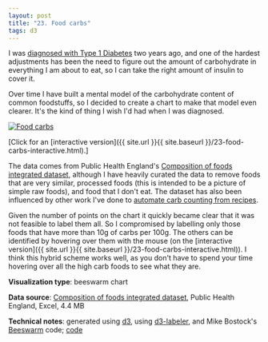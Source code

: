 ```yaml
---
layout: post
title: "23. Food carbs"
tags: d3
---
```


I was [diagnosed with Type 1 Diabetes](http://tom-e-white.com/2018/04/type-1-diabetes.html) two years ago, and one of the hardest adjustments has been the need to figure out the amount of carbohydrate in everything I am about to eat, so I can take the right amount of insulin to cover it.

Over time I have built a mental model of the carbohydrate content of common foodstuffs, so I decided to create a chart to make that model even clearer. It's the kind of thing I wish I'd had when I was diagnosed.

<a href="{{ site.url }}{{ site.baseurl }}/23-food-carbs-interactive.html"><img src="{{ site.url }}{{ site.baseurl }}/assets/img/23-food-carbs.svg" alt="Food carbs"/></a>

[Click for an [interactive version]({{ site.url }}{{ site.baseurl }}/23-food-carbs-interactive.html).]

The data comes from Public Health England's [Composition of foods integrated dataset](https://www.gov.uk/government/publications/composition-of-foods-integrated-dataset-cofid), although I have heavily curated the data to remove foods that are very similar, processed foods (this is intended to be a picture of simple raw foods), and food that I don't eat. The dataset has also been influenced by other work I've done to [automate carb counting from recipes](https://github.com/tomwhite/ingreedy-js).

Given the number of points on the chart it quickly became clear that it was not feasible to label them all. So I compromised by labelling only those foods that have more than 10g of carbs per 100g. The others can be identified by hovering over them with the mouse (on the [interactive version]({{ site.url }}{{ site.baseurl }}/23-food-carbs-interactive.html)). I think this hybrid scheme works well, as you don't have to spend your time hovering over all the high carb foods to see what they are.

**Visualization type**: beeswarm chart

**Data source**: [Composition of foods integrated dataset](https://www.gov.uk/government/publications/composition-of-foods-integrated-dataset-cofid), Public Health England, Excel, 4.4 MB

**Technical notes**: generated using [d3](https://d3js.org/), using [d3-labeler](https://github.com/tinker10/D3-Labeler), and Mike Bostock's [Beeswarm](https://observablehq.com/@d3/beeswarm) code; [code](https://github.com/tomwhite/datavision-code/tree/master/23-food-carbs)
